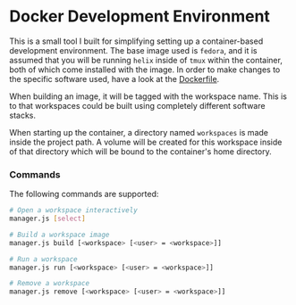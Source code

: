 # Docker Development Environment

This is a small tool I built for simplifying setting up a container-based development environment.
The base image used is `fedora`, and it is assumed that you will be running `helix` inside of `tmux` within the container, both of which come installed with the image.
In order to make changes to the specific software used, have a look at the [Dockerfile](Dockerfile).

When building an image, it will be tagged with the workspace name.
This is to that workspaces could be built using completely different software stacks.

When starting up the container, a directory named `workspaces` is made inside the project path.
A volume will be created for this workspace inside of that directory which will be bound to the container's home directory.

### Commands
The following commands are supported:
```sh
# Open a workspace interactively
manager.js [select]

# Build a workspace image
manager.js build [<workspace> [<user> = <workspace>]]

# Run a workspace
manager.js run [<workspace> [<user> = <workspace>]]

# Remove a workspace
manager.js remove [<workspace> [<user> = <workspace>]]
```
